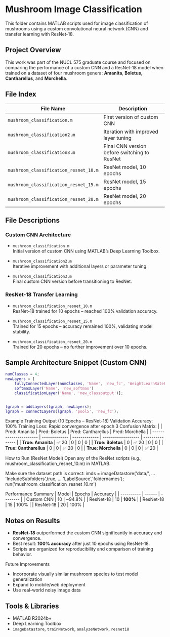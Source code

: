 # Mushroom Image Classification

This folder contains MATLAB scripts used for image classification of mushrooms using a custom convolutional neural network (CNN) and transfer learning with ResNet-18. 

## Project Overview

This work was part of the NUCL 575 graduate course and focused on comparing the performance of a custom CNN and a ResNet-18 model when trained on a dataset of four mushroom genera: **Amanita**, **Boletus**, **Cantharellus**, and **Morchella**.

## File Index

| File Name                             | Description                                  |
| ------------------------------------- | -------------------------------------------- |
| `mushroom_classification.m`           | First version of custom CNN                  |
| `mushroom_classification2.m`          | Iteration with improved layer tuning         |
| `mushroom_classification3.m`          | Final CNN version before switching to ResNet |
| `mushroom_classification_resnet_10.m` | ResNet model, 10 epochs                      |
| `mushroom_classification_resnet_15.m` | ResNet model, 15 epochs                      |
| `mushroom_classification_resnet_20.m` | ResNet model, 20 epochs                      |


## File Descriptions

### Custom CNN Architecture
- `mushroom_classification.m`  
  Initial version of custom CNN using MATLAB’s Deep Learning Toolbox.
  
- `mushroom_classification2.m`  
  Iterative improvement with additional layers or parameter tuning.
  
- `mushroom_classification3.m`  
  Final custom CNN version before transitioning to ResNet.

### ResNet-18 Transfer Learning
- `mushroom_classification_resnet_10.m`  
  ResNet-18 trained for 10 epochs – reached 100% validation accuracy.
  
- `mushroom_classification_resnet_15.m`  
  Trained for 15 epochs – accuracy remained 100%, validating model stability.
  
- `mushroom_classification_resnet_20.m`  
  Trained for 20 epochs – no further improvement over 10 epochs.

## Sample Architecture Snippet (Custom CNN)

```matlab
numClasses = 4;
newLayers = [
    fullyConnectedLayer(numClasses, 'Name', 'new_fc', 'WeightLearnRateFactor', 10, 'BiasLearnRateFactor', 10)
    softmaxLayer('Name', 'new_softmax')
    classificationLayer('Name', 'new_classoutput')];


lgraph = addLayers(lgraph, newLayers);
lgraph = connectLayers(lgraph, 'pool5', 'new_fc');

```
Example Training Output (10 Epochs – ResNet-18)
Validation Accuracy: 100%
Training Loss: Rapid convergence after epoch 3
Confusion Matrix:
|                        | Pred: Amanita | Pred: Boletus | Pred: Cantharellus | Pred: Morchella |
| ---------------------- | ------------- | ------------- | ------------------ | --------------- |
| **True: Amanita**      | ✅ 20          | 0             | 0                  | 0               |
| **True: Boletus**      | 0             | ✅ 20          | 0                  | 0               |
| **True: Cantharellus** | 0             | 0             | ✅ 20               | 0               |
| **True: Morchella**    | 0             | 0             | 0                  | ✅ 20            |

How to Run (ResNet Model)
Open any of the ResNet scripts (e.g., mushroom_classification_resnet_10.m) in MATLAB.

Make sure the dataset path is correct:
imds = imageDatastore('data/', ...
    'IncludeSubfolders',true, ...
    'LabelSource','foldernames');
run('mushroom_classification_resnet_10.m')

Performance Summary
| Model      | Epochs | Accuracy |
| ---------- | ------ | -------- |
| Custom CNN | 10     | \~94.8%  |
| ResNet-18  | 10     | **100%** |
| ResNet-18  | 15     | 100%     |
| ResNet-18  | 20     | 100%     |


## Notes on Results
- **ResNet-18** outperformed the custom CNN significantly in accuracy and convergence.
- Best result: **100% accuracy** after just 10 epochs using ResNet-18.
- Scripts are organized for reproducibility and comparison of training behavior.

Future Improvements
- Incorporate visually similar mushroom species to test model generalization
- Expand to mobile/web deployment
- Use real-world noisy image data

## Tools & Libraries
- MATLAB R2024b+
- Deep Learning Toolbox
- `imageDatastore`, `trainNetwork`, `analyzeNetwork`, `resnet18`

